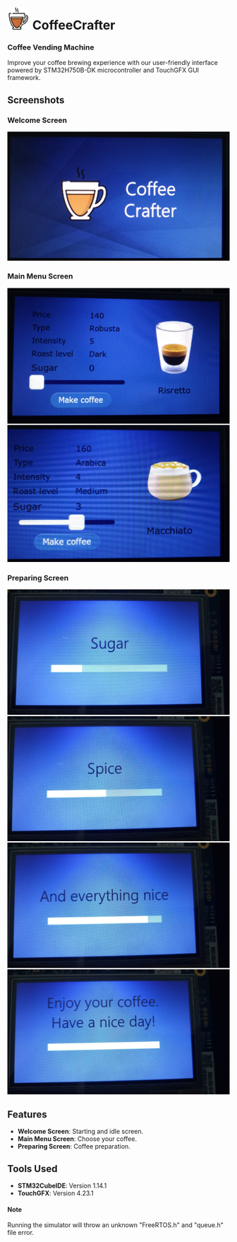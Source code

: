 # <img src="images/logo150.png" alt="drawing" width="50"/> CoffeeCrafter
### Coffee Vending Machine

<!--[CoffeeCrafter Logo](images/logo150.png)-->

Improve your coffee brewing experience with our user-friendly interface powered by STM32H750B-DK microcontroller and TouchGFX GUI framework.

## Screenshots

### Welcome Screen
![Welcome Screen](images/1.PNG)

### Main Menu Screen
![Main Menu Screen 1](images/2.png)
![Main Menu Screen 2](images/3.png)

### Preparing Screen
![Preparing Screen 1](images/4.jpg)
![Preparing Screen 2](images/5.jpg)
![Preparing Screen 3](images/6.jpg)
![Preparing Screen 4](images/7.jpg)

## Features

- **Welcome Screen**: Starting and idle screen.
- **Main Menu Screen**: Choose your coffee.
- **Preparing Screen**: Coffee preparation.

## Tools Used

- **STM32CubeIDE**: Version 1.14.1
- **TouchGFX**: Version 4.23.1

#### Note
Running the simulator will throw an unknown "FreeRTOS.h" and "queue.h" file error.
